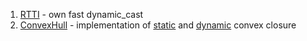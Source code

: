 1) [RTTI](https://github.com/Timoniche/Graphics/tree/master/RTTI) - own fast dynamic_cast
2) [ConvexHull](https://github.com/Timoniche/Graphics/tree/master/ConvexHull) - implementation of
[static](https://neerc.ifmo.ru/wiki/index.php?title=%D0%A1%D1%82%D0%B0%D1%82%D0%B8%D1%87%D0%B5%D1%81%D0%BA%D0%B8%D0%B5_%D0%B2%D1%8B%D0%BF%D1%83%D0%BA%D0%BB%D1%8B%D0%B5_%D0%BE%D0%B1%D0%BE%D0%BB%D0%BE%D1%87%D0%BA%D0%B8:_%D0%94%D0%B6%D0%B0%D1%80%D0%B2%D0%B8%D1%81,_%D0%93%D1%80%D1%8D%D1%85%D0%B5%D0%BC,_%D0%AD%D0%BD%D0%B4%D1%80%D1%8E,_%D0%A7%D0%B5%D0%BD,_QuickHull) and [dynamic](https://neerc.ifmo.ru/wiki/index.php?title=%D0%94%D0%B8%D0%BD%D0%B0%D0%BC%D0%B8%D1%87%D0%B5%D1%81%D0%BA%D0%B0%D1%8F_%D0%B2%D1%8B%D0%BF%D1%83%D0%BA%D0%BB%D0%B0%D1%8F_%D0%BE%D0%B1%D0%BE%D0%BB%D0%BE%D1%87%D0%BA%D0%B0_(%D0%B4%D0%BE%D1%81%D1%82%D0%B0%D1%82%D0%BE%D1%87%D0%BD%D0%BE_log%5E2_%D0%BD%D0%B0_%D0%B4%D0%BE%D0%B1%D0%B0%D0%B2%D0%BB%D0%B5%D0%BD%D0%B8%D0%B5/%D1%83%D0%B4%D0%B0%D0%BB%D0%B5%D0%BD%D0%B8%D0%B5)) convex closure